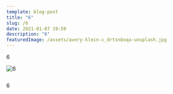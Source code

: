 ```yaml
---
template: blog-post
title: "6"
slug: /6
date: 2021-01-07 19:59
description: "6"
featuredImage: /assets/avery-klein-c_drtsnboqa-unsplash.jpg
---
```

6

![6](/assets/royal-mail-unsplash.jpg "6")

![]()

6